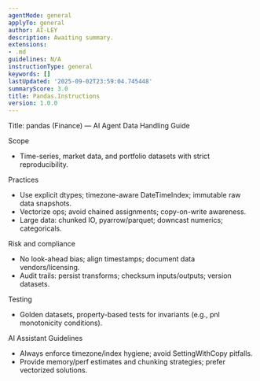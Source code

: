 ```yaml
---
agentMode: general
applyTo: general
author: AI-LEY
description: Awaiting summary.
extensions:
- .md
guidelines: N/A
instructionType: general
keywords: []
lastUpdated: '2025-09-02T23:59:04.745448'
summaryScore: 3.0
title: Pandas.Instructions
version: 1.0.0
---
```


Title: pandas (Finance) — AI Agent Data Handling Guide

Scope
- Time-series, market data, and portfolio datasets with strict reproducibility.

Practices
- Use explicit dtypes; timezone-aware DateTimeIndex; immutable raw data snapshots.
- Vectorize ops; avoid chained assignments; copy-on-write awareness.
- Large data: chunked IO, pyarrow/parquet; downcast numerics; categoricals.

Risk and compliance
- No look-ahead bias; align timestamps; document data vendors/licensing.
- Audit trails: persist transforms; checksum inputs/outputs; version datasets.

Testing
- Golden datasets, property-based tests for invariants (e.g., pnl monotonicity conditions).

AI Assistant Guidelines
- Always enforce timezone/index hygiene; avoid SettingWithCopy pitfalls.
- Provide memory/perf estimates and chunking strategies; prefer vectorized solutions.
